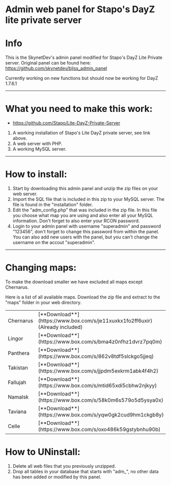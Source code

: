 Admin web panel for Stapo's DayZ lite private server
=================
Info
=================
This is the SkynetDev's admin panel modified for Stapo's DayZ Lite Private server.
Original panel can be found here: https://github.com/skynetdev/bliss_admin_panel

Currently working on new functions but should now be working for DayZ 1.7.6.1

-----------------

What you need to make this work:
=================
- https://github.com/Stapo/Lite-DayZ-Private-Server

1. A working installation of Stapo's Lite DayZ private server, see link above.
2. A web server with PHP.
3. A working MySQL server.

-----------------

How to install:
=================

1.  Start by downloading this admin panel and unzip the zip files on your web server.
2.  Import the SQL file that is included in this zip to your MySQL server. The file is found in the "installation" folder.
3.  Edit the "adm_config.php" that was included in the zip file.
    In this file you choose what map you are using and also enter all your MySQL information.
    Don't forget to also enter your RCON password.
4.  Login to your admin panel with username "superadmin" and password "123456", don't forget to change this password from within the panel.
    You can also add new users with the panel, but you can't change the username on the accout "superadmin".

-----------------

Changing maps:
=================

To make the download smaller we have excluded all maps except Chernarus.

Here is a list of all available maps.
Download the zip file and extract to the "maps" folder in your web directory.

<table>
<tr>
    <td>Chernarus</td> <td>[**Download**] (https://www.box.com/s/je11xuxkx1fo2ff6uxir) (Already included)</td>
</tr>
<tr>
	<td>Lingor</td> <td>[**Download**] (https://www.box.com/s/bma4z0nfhz1dvrz7pq0m)</td>
</tr>
<tr>
	<td>Panthera</td> <td>[**Download**] (https://www.box.com/s/862v8tdf5slckgo5jjeq)</td>
</tr>
<tr>
	<td>Takistan</td> <td>[**Download**] (https://www.box.com/s/jjpdm5exkrm1abk4f4h2)</td>
</tr>
<tr>
	<td>Fallujah</td> <td>[**Download**] (https://www.box.com/s/mtid65xdi5cbhw2njkyy)</td>
</tr>
<tr>
	<td>Namalsk</td> <td>[**Download**] (https://www.box.com/s/58k0m6s579o5d5ysya0x)</td>
</tr>
<tr>
	<td>Taviana</td> <td>[**Download**] (https://www.box.com/s/yqw0gk2cud9hm1ckgb8y)</td>
</tr>
<tr>
	<td>Celle</td> <td>[**Download**] (https://www.box.com/s/oxo486k59gstybnhu90b)</td>
</tr>
</table>

How to UNinstall:
=================

1.  Delete all web files that you previously unzipped.
2.  Drop all tables in your database that starts with "adm_", no other data has been added or modified by this panel.
